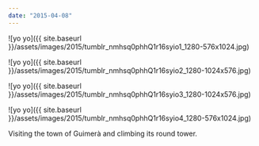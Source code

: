```yaml
---
date: "2015-04-08"
---
```


![yo yo]({{ site.baseurl }}/assets/images/2015/tumblr_nmhsq0phhQ1r16syio1_1280-576x1024.jpg)

![yo yo]({{ site.baseurl }}/assets/images/2015/tumblr_nmhsq0phhQ1r16syio2_1280-1024x576.jpg)

![yo yo]({{ site.baseurl }}/assets/images/2015/tumblr_nmhsq0phhQ1r16syio3_1280-1024x576.jpg)

![yo yo]({{ site.baseurl }}/assets/images/2015/tumblr_nmhsq0phhQ1r16syio4_1280-576x1024.jpg)

Visiting the town of Guimerà and climbing its round tower.
